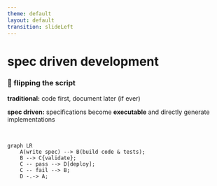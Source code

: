 ```yaml
---
theme: default
layout: default
transition: slideLeft
---
```


# spec driven development

### 🔄 flipping the script

**traditional:** code first, document later (if ever)

**spec driven:** specifications become **executable** and directly generate implementations

<br/>

```mermaid
graph LR
    A(write spec) --> B(build code & tests);
    B --> C{validate};
    C -- pass --> D[deploy];
    C -- fail --> B;
    D -.-> A;
```
